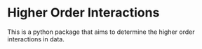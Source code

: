 # Higher Order Interactions

This is a python package that aims to determine the higher order interactions in data.

